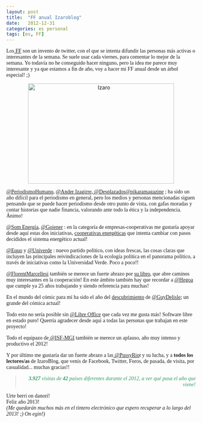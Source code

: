```yaml
---
layout: post
title:  "FF anual Izaroblog"
date:   2012-12-31
categories: es personal
tags: [es, FF]
---
```

<p><span style="font-family: 'Ubuntu Light';">Los<a title="FF" href="http://www.twittboy.com/2009/12/que-es-el-followfriday-en-twitter.html" target="_blank" rel="noopener"> FF</a> son un invento de twitter, con el que se intenta difundir las personas más activas o interesantes de la semana. Se suele usar cada viernes, para comentar lo mejor de la semana. Yo todavía no he conseguido hacer ninguno, pero la idea me parece muy interesante y ya que estamos a fin de año, voy a hacer mi FF anual desde un árbol especial! ;)</span></p>
<p style="text-align: center;"><img class="size-large wp-image-1071 aligncenter" src="http://izaroblog.files.wordpress.com/2012/12/izaro.jpg?w=388" alt="Izaro" width="388" height="266" /></p>
<p><a style="font-family: 'Ubuntu Light';" title="Periodismo Humano" href="http://periodismohumano.com/" target="_blank" rel="noopener">@PeriodismoHumano</a><span style="font-family: 'Ubuntu Light';">, </span><a style="font-family: 'Ubuntu Light';" title="Ander Izagirre" href="http://gentedigital.es/comunidad/anderiza/" target="_blank" rel="noopener">@Ander Izagirre</a><span style="font-family: 'Ubuntu Light';">,</span><a style="font-family: 'Ubuntu Light';" title="Desplazados" href="http://www.desplazados.org/" target="_blank" rel="noopener"> @Desplazados</a><a style="font-family: 'Ubuntu Light';" title="Pikara" href="http://www.pikaramagazine.com/" target="_blank" rel="noopener">@pikaramagazine</a><span style="font-family: 'Ubuntu Light';"> ; ha sido un año difícil para el periodismo en general, pero los medios y personas mencionadas siguen pensando que se puede hacer periodismo desde otro punto de vista, con gafas moradas y contar historias que nadie financia, valorando ante todo la ética y la independencia. Ánimo!</span></p>
<p><span style="font-family: 'Ubuntu Light';"><a title="Som Energía" href="http://www.somenergia.coop/" target="_blank" rel="noopener">@Som Energía</a>, <a title="Goiener" href="http://www.goiener.com/es" target="_blank" rel="noopener">@Goiener</a> : en la categoría de empresas-cooperativas me gustaría apoyar desde aquí estas dos iniciativas, <a title="Cooperativas energéticas" href="http://izaroblog.com/2012/09/12/cooperativas-energeticas/" target="_blank" rel="noopener">cooperativas energéticas</a> que intenta cambiar con pasos decididos el sistema energético actual!</span></p>
<p><span style="font-family: 'Ubuntu Light';"><a title="Equo" href="http://partidoequo.es/" target="_blank" rel="noopener">@Equo</a> y <a title="Uni Verde" href="http://universidadverde.es/" target="_blank" rel="noopener">@Univerde</a> : nuevo partido político, con ideas frescas, las cosas claras que incluyen las principales reivindicaciones de la ecología política en el panorama político, a través de iniciativas como la Universidad Verde. Poco a poco!!</span></p>
<p><span style="font-family: 'Ubuntu Light';"><a title="Florent" href="http://florentmarcellesi.wordpress.com/acerca-de/" target="_blank" rel="noopener">@FlorentMarcellesi</a> también se merece un fuerte abrazo por <a title="Florent libro" href="http://florentmarcellesi.wordpress.com/2012/07/02/mi-nuevo-libro-cooperacion-al-posdesarrollo/" target="_blank" rel="noopener">su libro</a>, que abre caminos muy interesantes en la cooperación! En este ámbito también hay que recordar a <a title="Hegoa" href="http://www.hegoa.ehu.es/" target="_blank" rel="noopener">@Hegoa</a> que cumple ya 25 años trabajando y siendo referencia para muchas!</span></p>
<p><span style="font-family: 'Ubuntu Light';">En el mundo del cómic para mí ha sido el año del <a title="Crónicas de Jerusalén" href="http://izaroblog.com/2012/04/22/cronicas-de-jerusalen/" target="_blank" rel="noopener">descubrimiento</a> de <a title="Guy Delisle" href="http://www.guydelisle.com/" target="_blank" rel="noopener">@GuyDelisle</a>; un grande del cómica actual! </span></p>
<p><span style="font-family: 'Ubuntu Light';">Todo esto no sería posible sin <a title="Libre Office" href="http://es.libreoffice.org/" target="_blank" rel="noopener">@Libre Office</a> que cada vez me gusta más! Software libre en estado puro! Querría agradecer desde aquí a todas las personas que trabajan en este proyecto! </span></p>
<p><span style="font-family: 'Ubuntu Light';">Todo el equipazo de<a title="ISF-MGI" href="http://euskadi.isf.es/blog/" target="_blank" rel="noopener"> @ISF-MGI</a> también se merece un aplauso, año muy intenso y productivo el 2012!</span></p>
<p><span style="font-family: 'Ubuntu Light';">Y por último me gustaría dar un fuerte abrazo a las<a title="Pussy Riot" href="http://es.wikipedia.org/wiki/Pussy_Riot" target="_blank" rel="noopener"> @PussyRio</a>t y su lucha, y a<strong> todos los lectores/as</strong> de IzaroBlog, que venís de Facebook, Twitter, Foros, de pasada, de visita, por casualidad... muchas gracias!! </span></p>
<blockquote>
<p style="text-align: right;"><span style="color: #339966;"><em><span style="font-family: 'Ubuntu Light';"><strong>3.927</strong> visitas de</span><span style="font-family: 'Ubuntu Light';"><strong> 42</strong> países</span><span style="font-family: 'Ubuntu Light';"> diferentes durante el 2012, a ver qué pasa el año que viene!</span></em></span></p>
</blockquote>
<p><span style="font-family: 'Ubuntu Light';">Urte berri on danori!<br /></span><span style="font-family: 'Ubuntu Light';">Feliz año 2013!<br /><em>(Me quedarán muchos más en el tintero electrónico que espero recuperar a lo largo del 2013! ;) On egin!)</em></span></p>